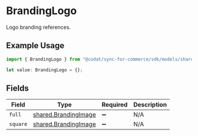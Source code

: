 # BrandingLogo

Logo branding references.

## Example Usage

```typescript
import { BrandingLogo } from "@codat/sync-for-commerce/sdk/models/shared";

let value: BrandingLogo = {};
```

## Fields

| Field                                                               | Type                                                                | Required                                                            | Description                                                         |
| ------------------------------------------------------------------- | ------------------------------------------------------------------- | ------------------------------------------------------------------- | ------------------------------------------------------------------- |
| `full`                                                              | [shared.BrandingImage](../../../sdk/models/shared/brandingimage.md) | :heavy_minus_sign:                                                  | N/A                                                                 |
| `square`                                                            | [shared.BrandingImage](../../../sdk/models/shared/brandingimage.md) | :heavy_minus_sign:                                                  | N/A                                                                 |